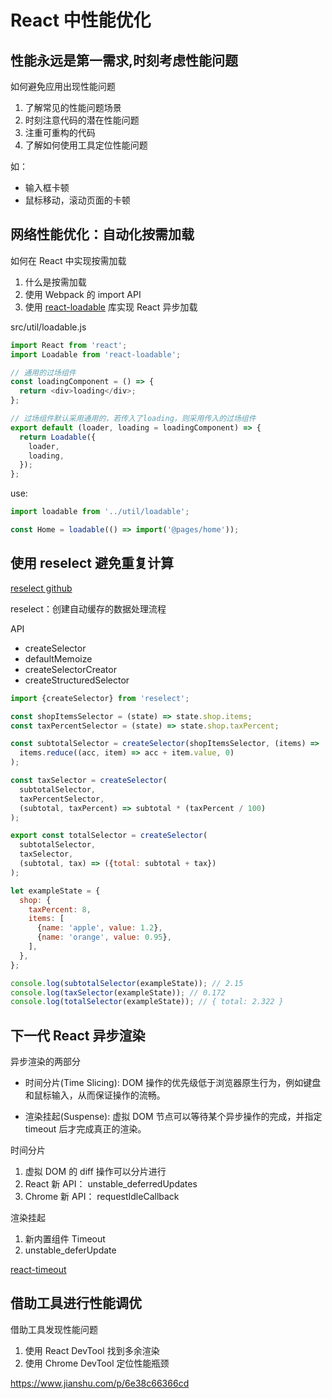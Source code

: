 # React 中性能优化

## 性能永远是第一需求,时刻考虑性能问题

如何避免应用出现性能问题

1. 了解常见的性能问题场景
2. 时刻注意代码的潜在性能问题
3. 注重可重构的代码
4. 了解如何使用工具定位性能问题

如：

- 输入框卡顿
- 鼠标移动，滚动页面的卡顿

## 网络性能优化：自动化按需加载

如何在 React 中实现按需加载

1. 什么是按需加载
2. 使用 Webpack 的 import API
3. 使用 [react-loadable](https://www.npmjs.com/package/react-loadable) 库实现 React 异步加载

src/util/loadable.js

```js
import React from 'react';
import Loadable from 'react-loadable';

// 通用的过场组件
const loadingComponent = () => {
  return <div>loading</div>;
};

// 过场组件默认采用通用的，若传入了loading，则采用传入的过场组件
export default (loader, loading = loadingComponent) => {
  return Loadable({
    loader,
    loading,
  });
};
```

use:

```js
import loadable from '../util/loadable';

const Home = loadable(() => import('@pages/home'));
```

## 使用 reselect 避免重复计算

[reselect github](https://github.com/reduxjs/reselect)

reselect：创建自动缓存的数据处理流程

API

- createSelector
- defaultMemoize
- createSelectorCreator
- createStructuredSelector

```js
import {createSelector} from 'reselect';

const shopItemsSelector = (state) => state.shop.items;
const taxPercentSelector = (state) => state.shop.taxPercent;

const subtotalSelector = createSelector(shopItemsSelector, (items) =>
  items.reduce((acc, item) => acc + item.value, 0)
);

const taxSelector = createSelector(
  subtotalSelector,
  taxPercentSelector,
  (subtotal, taxPercent) => subtotal * (taxPercent / 100)
);

export const totalSelector = createSelector(
  subtotalSelector,
  taxSelector,
  (subtotal, tax) => ({total: subtotal + tax})
);

let exampleState = {
  shop: {
    taxPercent: 8,
    items: [
      {name: 'apple', value: 1.2},
      {name: 'orange', value: 0.95},
    ],
  },
};

console.log(subtotalSelector(exampleState)); // 2.15
console.log(taxSelector(exampleState)); // 0.172
console.log(totalSelector(exampleState)); // { total: 2.322 }
```

## 下一代 React 异步渲染

异步渲染的两部分

- 时间分片(Time Slicing): DOM 操作的优先级低于浏览器原生行为，例如键盘和鼠标输入，从而保证操作的流畅。

- 渲染挂起(Suspense): 虚拟 DOM 节点可以等待某个异步操作的完成，并指定 timeout 后才完成真正的渲染。

时间分片

1. 虚拟 DOM 的 diff 操作可以分片进行
2. React 新 API： unstable_deferredUpdates
3. Chrome 新 API： requestIdleCallback

渲染挂起

1. 新内置组件 Timeout
2. unstable_deferUpdate

[react-timeout](https://www.npmjs.com/package/react-timeout)

## 借助工具进行性能调优

借助工具发现性能问题

1. 使用 React DevTool 找到多余渲染
2. 使用 Chrome DevTool 定位性能瓶颈

https://www.jianshu.com/p/6e38c66366cd
